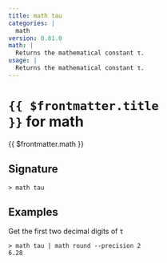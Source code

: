 ```yaml
---
title: math tau
categories: |
  math
version: 0.81.0
math: |
  Returns the mathematical constant τ.
usage: |
  Returns the mathematical constant τ.
---
```


# <code>{{ $frontmatter.title }}</code> for math

<div class='command-title'>{{ $frontmatter.math }}</div>

## Signature

```> math tau ```

## Examples

Get the first two decimal digits of τ
```shell
> math tau | math round --precision 2
6.28
```
